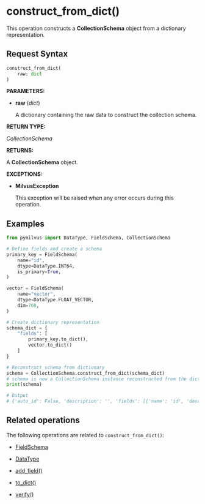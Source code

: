 # construct_from_dict()

This operation constructs a **CollectionSchema** object from a dictionary representation.

## Request Syntax

```python
construct_from_dict(
    raw: dict
)
```

**PARAMETERS:**

- **raw** (*dict*)

    A dictionary containing the raw data to construct the collection schema.

**RETURN TYPE:**

*CollectionSchema*

**RETURNS:**

A **CollectionSchema** object.

**EXCEPTIONS:**

- **MilvusException**

    This exception will be raised when any error occurs during this operation.

## Examples

```python
from pymilvus import DataType, FieldSchema, CollectionSchema

# Define fields and create a schema
primary_key = FieldSchema(
    name="id",
    dtype=DataType.INT64,
    is_primary=True,
)

vector = FieldSchema(
    name="vector",
    dtype=DataType.FLOAT_VECTOR,
    dim=768,
)

# Create dictionary representation 
schema_dict = {
    "fields": [     
        primary_key.to_dict(),
        vector.to_dict()                
    ]
}  

# Reconstruct schema from dictionary 
schema = CollectionSchema.construct_from_dict(schema_dict)  
# schema is now a CollectionSchema instance reconstructed from the dictionary 
print(schema)

# Output
# {'auto_id': False, 'description': '', 'fields': [{'name': 'id', 'description': '', 'type': <DataType.INT64: 5>, 'is_primary': True, 'auto_id': False}, {'name': 'vector', 'description': '', 'type': <DataType.FLOAT_VECTOR: 101>, 'params': {'dim': 768}}]}
```

## Related operations

The following operations are related to `construct_from_dict()`:

- [FieldSchema](../../ORM/FieldSchema/FieldSchema.md)

- [DataType](../Collections/DataType.md)

- [add_field()](add_field_1.md)

- [to_dict()](to_dict_1.md)

- [verify()](verify_1.md)

